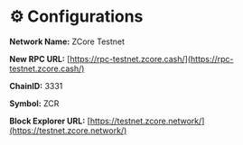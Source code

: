 # ⚙ Configurations

**Network Name:** ZCore Testnet

**New RPC URL:** [https://rpc-testnet.zcore.cash/](https://rpc-testnet.zcore.cash/)

**ChainID:** 3331

**Symbol:** ZCR

**Block Explorer URL:** [https://testnet.zcore.network/](https://testnet.zcore.network/)
